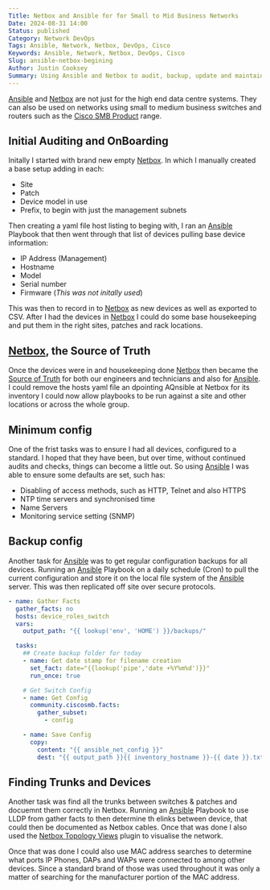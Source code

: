 ```yaml
---
Title: Netbox and Ansible for for Small to Mid Business Networks
Date: 2024-08-31 14:00
Status: published
Category: Network DevOps
Tags: Ansible, Network, Netbox, DevOps, Cisco
Keywords: Ansible, Network, Netbox, DevOps, Cisco
Slug: ansible-netbox-begining
Author: Justin Cooksey
Summary: Using Ansible and Netbox to audit, backup, update and maintain a group of Cisco Small to Medium Business Solutions such as the CBS range of switches.
---
```


[Ansible](https://docs.ansible.com/ansible/latest/index.html) and [Netbox](https://netboxlabs.com/docs/netbox/en/stable/) are not just for the high end data centre systems.  They can also be used on networks using small to medium business switches and routers such as the [Cisco SMB Product](https://www.cisco.com/c/en_au/solutions/small-business.html#~products) range.


## Initial Auditing and OnBoarding

Initally I started with brand new empty [Netbox](https://netboxlabs.com/docs/netbox/en/stable/). In which I manually created a base setup adding in each:

- Site
- Patch
- Device model in use
- Prefix, to begin with just the management subnets

Then creating a yaml file host listing to beging with, I ran an [Ansible](https://docs.ansible.com/ansible/latest/index.html) Playbook that then went through that list of devices pulling base device information:

- IP Address (Management)
- Hostname
- Model
- Serial number
- Firmware  (*This was not initally used*)

This was then to record in to [Netbox](https://netboxlabs.com/docs/netbox/en/stable/) as new devices as well as exported to CSV.  After I had the devices in [Netbox](https://netboxlabs.com/docs/netbox/en/stable/) I could do some base housekeeping and put them in the right sites, patches and rack locations.


## [Netbox](https://netboxlabs.com/docs/netbox/en/stable/), the Source of Truth

Once the devices were in and housekeeping done [Netbox](https://netboxlabs.com/docs/netbox/en/stable/) then became the [Source of Truth](https://netboxlabs.com/blog/what-is-a-network-source-of-truth/) for both our engineers and technicians and also for [Ansible](https://docs.ansible.com/ansible/latest/index.html).  I could remove the hosts yaml file an dpointing AQnsible at Netbox for its inventory I could now allow playbooks to be run against a site and other locations or across the whole group.


## Minimum config

One of the frist tasks was to ensure I had all devices, configured to a standard.  I hoped that they have been, but over time, without continued audits and checks, things can become a little out.  So using [Ansible](https://docs.ansible.com/ansible/latest/index.html) I was able to ensure some defaults are set, such has:

- Disabling of access methods, such as HTTP, Telnet and also HTTPS
- NTP time servers and synchronised time
- Name Servers
- Monitoring service setting (SNMP)


## Backup config

Another task for [Ansible](https://docs.ansible.com/ansible/latest/index.html) was to get regular configuration backups for all devices.  Running an [Ansible](https://docs.ansible.com/ansible/latest/index.html) Playbook on a daily schedule (Cron) to pull the current configuration and store it on the local file system of the [Ansible](https://docs.ansible.com/ansible/latest/index.html) server.  This was then replicated off site over secure protocols.
 
```yaml
- name: Gather Facts
  gather_facts: no
  hosts: device_roles_switch
  vars:
    output_path: "{{ lookup('env', 'HOME') }}/backups/"

  tasks:
    ## Create backup folder for today
    - name: Get date stamp for filename creation
      set_fact: date="{{lookup('pipe','date +%Y%m%d')}}"
      run_once: true

    # Get Switch Config
    - name: Get Config
      community.ciscosmb.facts:
        gather_subset:
          - config

    - name: Save Config
      copy:
        content: "{{ ansible_net_config }}"
        dest: "{{ output_path }}{{ inventory_hostname }}-{{ date }}.txt"
```

## Finding Trunks and Devices

Another task was find all the trunks between switches & patches and docuemnt them correctly in Netbox.  Running an [Ansible](https://docs.ansible.com/ansible/latest/index.html) Playbook to use LLDP from gather facts to then determine th elinks between device, that could then be documented as Netbox cables.  Once that was done I also used the [Netbox Topology Views](https://github.com/netbox-community/netbox-topology-views) plugin to visualise the network.

Once that was done I could also use MAC address searches to determine what ports IP Phones, DAPs and WAPs were connected to among other devices.  Since a standard brand of those was used throughout it was only a matter of searching for the manufacturer portion of the MAC address.